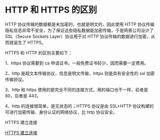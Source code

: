 # HTTP 和 HTTPS 的区别

HTTP 协议传输的数据都是未加密的，也就是明文的，因此使用 HTTP 协议传输隐私信息非常不安全，为了保证这些隐私数据能加密传输，于是网景公司设计了 SSL（Secure Sockets Layer）协议用于对 HTTP 协议传输的数据进行加密，从而就诞生了 HTTPS。

HTTPS 和 HTTP 的区别主要如下：

1、https 协议需要到 ca 申请证书，一般免费证书较少，因而需要一定费用。

2、http 是超文本传输协议，信息是明文传输，https 则是具有安全性的 ssl 加密传输协议。

3、http 和 https 使用的是完全不同的连接方式，用的端口也不一样，前者是 80，后者是 443。

4、http 的连接很简单，是无状态的；HTTPS 协议是由 SSL+HTTP 协议构建的可进行加密传输、身份认证的网络协议，比 http 协议安全。

HTTPS 建立连接

[HTTPS 建立连接](https://juejin.im/post/5aab7f8af265da23a40492cc)
